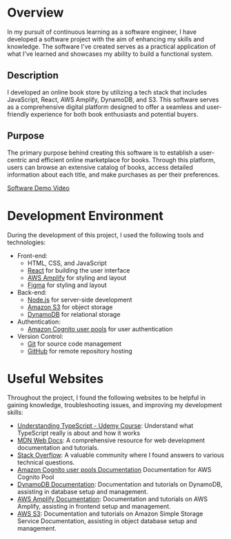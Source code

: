 # Overview

In my pursuit of continuous learning as a software engineer, I have developed a software project with the aim of enhancing my skills and knowledge. The software I've created serves as a practical application of what I've learned and showcases my ability to build a functional system.

## Description

I developed an online book store by utilizing a tech stack that includes JavaScript, React, AWS Amplify, DynamoDB, and S3. This software serves as a comprehensive digital platform designed to offer a seamless and user-friendly experience for both book enthusiasts and potential buyers.

## Purpose

The primary purpose behind creating this software is to establish a user-centric and efficient online marketplace for books. Through this platform, users can browse an extensive catalog of books, access detailed information about each title, and make purchases as per their preferences.

[Software Demo Video](https://youtu.be/SqWMdhQnLvE)

# Development Environment

During the development of this project, I used the following tools and technologies:

- Front-end:
  - HTML, CSS, and JavaScript
  - [React](https://reactjs.org) for building the user interface
  - [AWS Amplify](https://aws.amazon.com/amplify/?trk=66d9071f-eec2-471d-9fc0-c374dbda114d&sc_channel=ps&ef_id=CjwKCAjw-KipBhBtEiwAWjgwrNSJe-7Rj_Kg5-4I1S6F0KLUUX50YWUElmeBu0hZU071Dk37bE7hmBoCV0sQAvD_BwE:G:s&s_kwcid=AL!4422!3!646025317188!e!!g!!aws%20amplify!19610918335!148058249160) for styling and layout
  - [Figma](https://www.figma.com/) for styling and layout
- Back-end:
  - [Node.js](https://nodejs.org) for server-side development
  - [Amazon S3](https://aws.amazon.com/pm/serv-s3/?trk=fecf68c9-3874-4ae2-a7ed-72b6d19c8034&sc_channel=ps&ef_id=CjwKCAjw-KipBhBtEiwAWjgwrI7clH1M5JXGpF_a-unGP1w8cuNrynKj_n-C7YHL_o44XOCbEsaOJxoCppIQAvD_BwE:G:s&s_kwcid=AL!4422!3!536455709177!e!!g!!amazon%20s3%20cloud%20backup!11204620052!112938566634) for object storage
  - [DynamoDB](https://aws.amazon.com/dynamodb/) for relational storage
- Authentication:
  - [Amazon Cognito user pools](https://docs.aws.amazon.com/cognito/latest/developerguide/cognito-user-identity-pools.html) for user authentication
- Version Control:
  - [Git](https://git-scm.com) for source code management
  - [GitHub](https://github.com) for remote repository hosting

# Useful Websites

Throughout the project, I found the following websites to be helpful in gaining knowledge, troubleshooting issues, and improving my development skills:

- [Understanding TypeScript - Udemy Course](https://www.udemy.com/course/understanding-typescript/?kw=understanding&src=sac): Understand what TypeScript really is about and how it works
- [MDN Web Docs](https://developer.mozilla.org): A comprehensive resource for web development documentation and tutorials.
- [Stack Overflow](https://stackoverflow.com): A valuable community where I found answers to various technical questions.
- [Amazon Cognito user pools Documentation](https://docs.aws.amazon.com/cognito/latest/developerguide/cognito-user-identity-pools.html) Documentation for AWS Cognito Pool
- [DynamoDB Documentation](https://docs.aws.amazon.com/amazondynamodb/latest/developerguide/Introduction.html): Documentation and tutorials on DynamoDB, assisting in database setup and management.
- [AWS Amplify Documentation](https://docs.aws.amazon.com/amplify/): Documentation and tutorials on AWS Amplify, assisting in frontend setup and management.
- [AWS S3](https://docs.aws.amazon.com/s3/): Documentation and tutorials on Amazon Simple Storage Service Documentation, assisting in object database setup and management.






